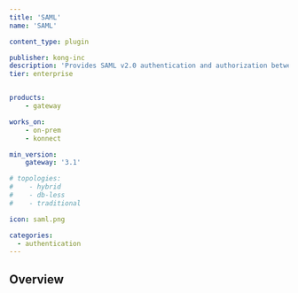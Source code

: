 ```yaml
---
title: 'SAML'
name: 'SAML'

content_type: plugin

publisher: kong-inc
description: 'Provides SAML v2.0 authentication and authorization between a service provider (Kong) and an identity provider (IdP)'
tier: enterprise


products:
    - gateway

works_on:
    - on-prem
    - konnect

min_version:
    gateway: '3.1'

# topologies:
#    - hybrid
#    - db-less
#    - traditional

icon: saml.png

categories:
  - authentication
---
```


## Overview
